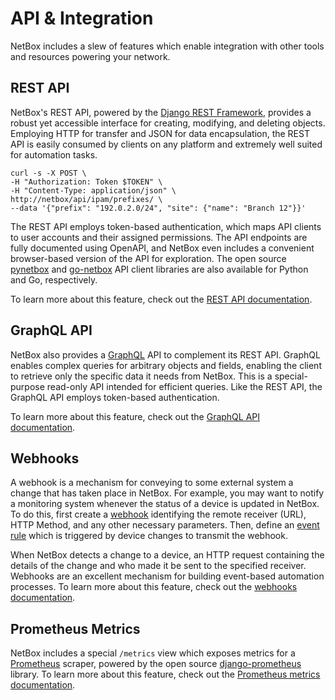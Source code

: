 # API & Integration

NetBox includes a slew of features which enable integration with other tools and resources powering your network.

## REST API

NetBox's REST API, powered by the [Django REST Framework](https://www.django-rest-framework.org/), provides a robust yet accessible interface for creating, modifying, and deleting objects. Employing HTTP for transfer and JSON for data encapsulation, the REST API is easily consumed by clients on any platform and extremely well suited for automation tasks.

```no-highlight
curl -s -X POST \
-H "Authorization: Token $TOKEN" \
-H "Content-Type: application/json" \
http://netbox/api/ipam/prefixes/ \
--data '{"prefix": "192.0.2.0/24", "site": {"name": "Branch 12"}}'
```

The REST API employs token-based authentication, which maps API clients to user accounts and their assigned permissions. The API endpoints are fully documented using OpenAPI, and NetBox even includes a convenient browser-based version of the API for exploration. The open source [pynetbox](https://github.com/netbox-community/pynetbox) and [go-netbox](https://github.com/netbox-community/go-netbox) API client libraries are also available for Python and Go, respectively.

To learn more about this feature, check out the [REST API documentation](../integrations/rest-api.md).

## GraphQL API

NetBox also provides a [GraphQL](https://graphql.org/) API to complement its REST API. GraphQL enables complex queries for arbitrary objects and fields, enabling the client to retrieve only the specific data it needs from NetBox. This is a special-purpose read-only API intended for efficient queries. Like the REST API, the GraphQL API employs token-based authentication.

To learn more about this feature, check out the [GraphQL API documentation](../integrations/graphql-api.md).

## Webhooks

A webhook is a mechanism for conveying to some external system a change that has taken place in NetBox. For example, you may want to notify a monitoring system whenever the status of a device is updated in NetBox. To do this, first create a [webhook](../models/extras/webhook.md) identifying the remote receiver (URL), HTTP Method, and any other necessary parameters. Then, define an [event rule](../models/extras/eventrule.md) which is triggered by device changes to transmit the webhook.

When NetBox detects a change to a device, an HTTP request containing the details of the change and who made it be sent to the specified receiver. Webhooks are an excellent mechanism for building event-based automation processes. To learn more about this feature, check out the [webhooks documentation](../integrations/webhooks.md).

## Prometheus Metrics

NetBox includes a special `/metrics` view which exposes metrics for a [Prometheus](https://prometheus.io/) scraper, powered by the open source [django-prometheus](https://github.com/korfuri/django-prometheus) library. To learn more about this feature, check out the [Prometheus metrics documentation](../integrations/prometheus-metrics.md).
